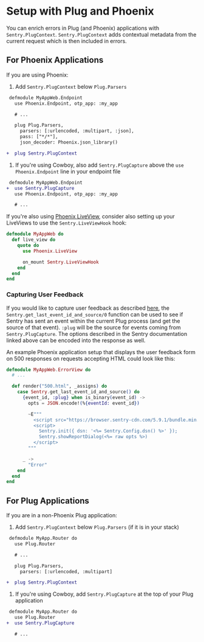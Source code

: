 # Setup with Plug and Phoenix

You can enrich errors in Plug (and Phoenix) applications with `Sentry.PlugContext`. `Sentry.PlugContext` adds contextual metadata from the current request which is then included in errors.

## For Phoenix Applications

If you are using Phoenix:

  1. Add `Sentry.PlugContext` below `Plug.Parsers`

```diff
 defmodule MyAppWeb.Endpoint
   use Phoenix.Endpoint, otp_app: :my_app

   # ...

   plug Plug.Parsers,
     parsers: [:urlencoded, :multipart, :json],
     pass: ["*/*"],
     json_decoder: Phoenix.json_library()

+  plug Sentry.PlugContext
```

  1. If you're using Cowboy, also add `Sentry.PlugCapture` above the `use Phoenix.Endpoint` line in your endpoint file
  
```diff
 defmodule MyAppWeb.Endpoint
+  use Sentry.PlugCapture
   use Phoenix.Endpoint, otp_app: :my_app

   # ...
```

If you're also using [Phoenix LiveView](https://github.com/phoenixframework/phoenix_live_view), consider also setting up your LiveViews to use the `Sentry.LiveViewHook` hook:

```elixir
defmodule MyAppWeb do
  def live_view do
    quote do
      use Phoenix.LiveView

      on_mount Sentry.LiveViewHook
    end
  end
end
```

### Capturing User Feedback

If you would like to capture user feedback as described [here](https://docs.sentry.io/platforms/elixir/enriching-events/user-feedback/), the `Sentry.get_last_event_id_and_source/0` function can be used to see if Sentry has sent an event within the current Plug process (and get the source of that event). `:plug` will be the source for events coming from `Sentry.PlugCapture`. The options described in the Sentry documentation linked above can be encoded into the response as well.

An example Phoenix application setup that displays the user feedback form on 500 responses on requests accepting HTML could look like this:

```elixir
defmodule MyAppWeb.ErrorView do
  # ...

  def render("500.html", _assigns) do
    case Sentry.get_last_event_id_and_source() do
      {event_id, :plug} when is_binary(event_id) ->
        opts = JSON.encode!(%{eventId: event_id})

        ~E"""
          <script src="https://browser.sentry-cdn.com/5.9.1/bundle.min.js" integrity="sha384-/x1aHz0nKRd6zVUazsV6CbQvjJvr6zQL2CHbQZf3yoLkezyEtZUpqUNnOLW9Nt3v" crossorigin="anonymous"></script>
          <script>
            Sentry.init({ dsn: '<%= Sentry.Config.dsn() %>' });
            Sentry.showReportDialog(<%= raw opts %>)
          </script>
        """

      _ ->
        "Error"
    end
  end
end
```

## For Plug Applications

If you are in a non-Phoenix Plug application:

  1. Add `Sentry.PlugContext` below `Plug.Parsers` (if it is in your stack)

```diff
 defmodule MyApp.Router do
   use Plug.Router

   # ...

   plug Plug.Parsers,
     parsers: [:urlencoded, :multipart]

+  plug Sentry.PlugContext
```

  1. If you're using Cowboy, add `Sentry.PlugCapture` at the top of your Plug application

```diff
 defmodule MyApp.Router do
   use Plug.Router
+  use Sentry.PlugCapture

   # ...
```